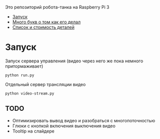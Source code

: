 Это репозиторий робота-танка на Raspberry Pi 3

- [Запуск](#Запуск)
- [Много букв о том как его делал](./docs/index.md)
- [Список и стоимость деталей](https://docs.google.com/spreadsheets/d/1Ukt3rJ1fKwBE6TXDDFmFCdl11GmUvG5iqSfO8u2NnJY/edit?usp=sharing)


# Запуск
Запуск сервера управления (видео через него же пока немного притормаживает)
```
python run.py
```

Отдельный сервер трансляции видео
```
python video-stream.py
```


## TODO
- Оптимизировать вывод видео и разобраться с многопоточностью
- Глюки с кнопкой включения выключения видео
- Tooltip на слайдере